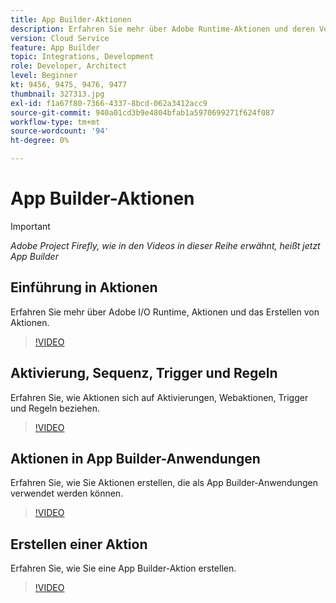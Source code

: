 ```yaml
---
title: App Builder-Aktionen
description: Erfahren Sie mehr über Adobe Runtime-Aktionen und deren Verwendung in App Builder-Anwendungen.
version: Cloud Service
feature: App Builder
topic: Integrations, Development
role: Developer, Architect
level: Beginner
kt: 9456, 9475, 9476, 9477
thumbnail: 327313.jpg
exl-id: f1a67f80-7366-4337-8bcd-062a3412acc9
source-git-commit: 940a01cd3b9e4804bfab1a5970699271f624f087
workflow-type: tm+mt
source-wordcount: '94'
ht-degree: 0%

---
```


# App Builder-Aktionen

>[!IMPORTANT]
>
> _Adobe Project Firefly, wie in den Videos in dieser Reihe erwähnt, heißt jetzt App Builder_

## Einführung in Aktionen

Erfahren Sie mehr über Adobe I/O Runtime, Aktionen und das Erstellen von Aktionen.

>[!VIDEO](https://video.tv.adobe.com/v/339192/?quality=12&learn=on)

## Aktivierung, Sequenz, Trigger und Regeln

Erfahren Sie, wie Aktionen sich auf Aktivierungen, Webaktionen, Trigger und Regeln beziehen.

>[!VIDEO](https://video.tv.adobe.com/v/339193/?quality=12&learn=on)

## Aktionen in App Builder-Anwendungen

Erfahren Sie, wie Sie Aktionen erstellen, die als App Builder-Anwendungen verwendet werden können.

>[!VIDEO](https://video.tv.adobe.com/v/339194/?quality=12&learn=on)

## Erstellen einer Aktion

Erfahren Sie, wie Sie eine App Builder-Aktion erstellen.

>[!VIDEO](https://video.tv.adobe.com/v/339195/?quality=12&learn=on)
